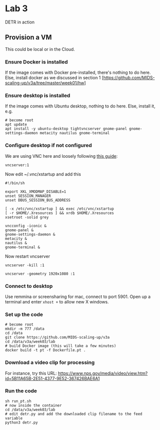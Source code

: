 # Lab 3
DETR in action

## Provision a VM
This could be local or in the Cloud.

### Ensure Docker is installed
If the image comes with Docker pre-installed, there's nothing to do here. Else, install docker as we discussed in section 1 [https://github.com/MIDS-scaling-up/v3a/tree/master/week01/hw]

### Ensure desktop is installed
If the image comes with Ubuntu desktop, nothing to do here. Else, install it, e.g. 
```
# become root
apt update
apt install -y ubuntu-desktop tightvncserver gnome-panel gnome-settings-daemon metacity nautilus gnome-terminal
```
### Configure desktop if not configured
We are using VNC here and loosely following [this guide](https://ubuntu.com/tutorials/ubuntu-desktop-aws):
```
vncserver:1
```
Now edit ~/.vnc/xstartup and add this
```
#!/bin/sh

export XKL_XMODMAP_DISABLE=1
unset SESSION_MANAGER
unset DBUS_SESSION_BUS_ADDRESS

[ -x /etc/vnc/xstartup ] && exec /etc/vnc/xstartup
[ -r $HOME/.Xresources ] && xrdb $HOME/.Xresources
xsetroot -solid grey

vncconfig -iconic &
gnome-panel &
gnome-settings-daemon &
metacity &
nautilus &
gnome-terminal &
```
Now restart vncserver
```
vncserver -kill :1

vncserver -geometry 1920x1080 :1
```
### Connect to desktop
Use remmina or screensharing for mac, connect to port 5901. Open up a terminal and enter ```xhost +``` to allow new X windows.

### Set up the code
```
# become root
mkdir -m 777 /data
cd /data
git clone https://github.com/MIDS-scaling-up/v3a
cd /data/v3a/week03/lab
# build Docker image (this will take a few minutes)
docker build -t pt -f Dockerfile.pt . 
```
### Download a video clip for processing
For instance, try this URL: https://www.nps.gov/media/video/view.htm?id=5B11A65B-2E51-4377-9E52-367426BAE6A1
### Run the code
```
sh run_pt.sh
# now inside the container
cd /data/v3a/week03/lab
# edit detr.py and add the downloaded clip filename to the feed variable
python3 detr.py
```
